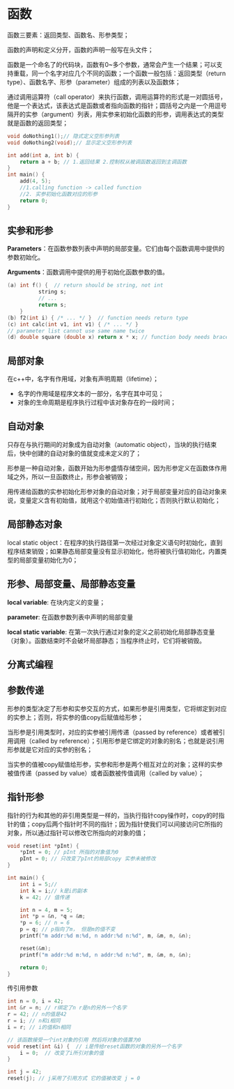 # 函数

函数三要素：返回类型、函数名、形参类型；

函数的声明和定义分开，函数的声明一般写在头文件；

函数是一个命名了的代码块，函数有0~多个参数，通常会产生一个结果；可以支持重载，同一个名字对应几个不同的函数；一个函数一般包括：返回类型（return type）、函数名字、形参（parameter）组成的列表以及函数体；

通过调用运算符（call operator）来执行函数，调用运算符的形式是一对圆括号，他是一个表达式，该表达式是函数或者指向函数的指针；圆括号之内是一个用逗号隔开的实参（argument）列表，用实参来初始化函数的形参，调用表达式的类型就是函数的返回类型；

```c++
void doNothing1();// 隐式定义空形参列表
void doNothing2(void);// 显示定义空形参列表

int add(int a, int b) {
    return a + b; // 1.返回结果 2.控制权从被调函数返回到主调函数
}
int main() {
    add(4, 5); 
    //1.calling function -> called function
    //2. 实参初始化函数对应的形参
    return 0;
}
```

## 实参和形参

**Parameters**：在函数参数列表中声明的局部变量。它们由每个函数调用中提供的参数初始化。

**Arguments**：函数调用中提供的用于初始化函数参数的值。

```c++
(a) int f() {  // return should be string, not int
          string s;
          // ...
          return s;
    }
(b) f2(int i) { /* ... */ }  // function needs return type
(c) int calc(int v1, int v1) { /* ... */ } 
// parameter list cannot use same name twice
(d) double square (double x) return x * x; // function body needs braces
```

## 局部对象

在c++中，名字有作用域，对象有声明周期（lifetime）；

- 名字的作用域是程序文本的一部分，名字在其中可见；
- 对象的生命周期是程序执行过程中该对象存在的一段时间；

## 自动对象

只存在与执行期间的对象成为自动对象（automatic object），当块的执行结束后，快中创建的自动对象的值就变成未定义的了；

形参是一种自动对象，函数开始为形参盛情存储空间，因为形参定义在函数体作用域之外，所以一旦函数终止，形参会被销毁；

用传递给函数的实参初始化形参对象的自动对象；对于局部变量对应的自动对象来说，变量定义含有初始值，就用这个初始值进行初始化；否则执行默认初始化；

## 局部静态对象

local static object：在程序的执行路径第一次经过对象定义语句时初始化，直到程序结束销毁；如果静态局部变量没有显示初始化，他将被执行值初始化，内置类型的局部变量初始化为0；

## 形参、局部变量、局部静态变量

**local variable**: 在块内定义的变量；

**parameter**: 在函数参数列表中声明的局部变量

**local static variable**: 在第一次执行通过对象的定义之前初始化局部静态变量（对象）。函数结束时不会破坏局部静态；当程序终止时，它们将被销毁。

## 分离式编程

## 参数传递

形参的类型决定了形参和实参交互的方式，如果形参是引用类型，它将绑定到对应的实参上；否则，将实参的值copy后赋值给形参；

当形参是引用类型时，对应的实参被引用传递（passed by reference）或者被引用调用（called by reference）；引用形参是它绑定的对象的别名；也就是说引用形参就是它对应的实参的别名；

当实参的值被copy赋值给形参，实参和形参是两个相互对立的对象；这样的实参被值传递（passed by value）或者函数被传值调用（called by value）；

## 指针形参

指针的行为和其他的非引用类型是一样的，当执行指针copy操作时，copy的时指针的值；copy后两个指针时不同的指针；因为指针使我们可以间接访问它所指的对象，所以通过指针可以修改它所指向的对象的值；

```c++
void reset(int *pInt) {
    *pInt = 0; // pInt 所指的对象值为0
    pInt = 0; // 只改变了pInt的局部copy 实参未被修改
}

int main() {
    int i = 5;//
    int k = i;// k是i的副本
    k = 42; // 值传递

    int n = 4, m = 5;
    int *p = &n, *q = &m;
    *p = 6; // n = 6
    p = q; // p指向了m， 但是m的值不变
    printf("m addr:%d m:%d, n addr:%d n:%d", m, &m, n, &n);

    reset(&m);
    printf("m addr:%d m:%d, n addr:%d n:%d", m, &m, n, &n);

    return 0;
}
```

传引用参数

```c++
int n = 0, i = 42;
int &r = n; // r绑定了n r是n的另外一个名字
r = 42; // n的值是42
r = i; // n和i相同
i = r; // i的值和n相同

// 该函数接受一个int对象的引用 然后将对象的值置为0
void reset(int &i) {  // i是传给reset函数的对象的另外一个名字
    i = 0;  // 改变了i所引对象的值
}

int j = 42;
reset(j); // j采用了引用方式 它的值被改变 j = 0

```



















